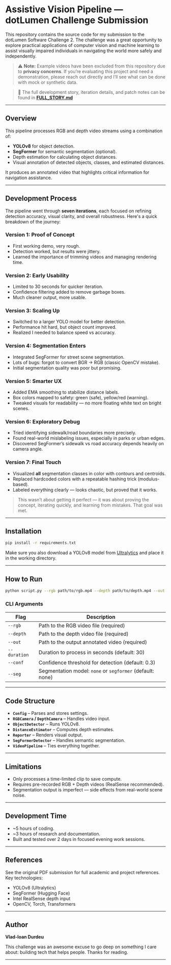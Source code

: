 # Assistive Vision Pipeline — dotLumen Challenge Submission

This repository contains the source code for my submission to the dotLumen Software Challenge 2. The challenge was a great opportunity to explore practical applications of computer vision and machine learning to assist visually impaired individuals in navigating the world more safely and independently.


> ⚠️ **Note:** Example videos have been excluded from this repository due to **privacy concerns**. If you’re evaluating this project and need a demonstration, please reach out directly and I’ll see what can be done with mock or synthetic data.

> 📘 The full development story, iteration details, and patch notes can be found in [**FULL_STORY.md**](FULL_STORY.md)
---

## Overview

This pipeline processes RGB and depth video streams using a combination of:

- **YOLOv8** for object detection.
- **SegFormer** for semantic segmentation (optional).
- Depth estimation for calculating object distances.
- Visual annotation of detected objects, classes, and estimated distances.

It produces an annotated video that highlights critical information for navigation assistance.

---

## Development Process

The pipeline went through **seven iterations**, each focused on refining detection accuracy, visual clarity, and overall robustness. Here's a quick breakdown of the journey:

### Version 1: Proof of Concept
- First working demo, very rough.
- Detection worked, but results were jittery.
- Learned the importance of trimming videos and managing rendering time.

### Version 2: Early Usability
- Limited to 30 seconds for quicker iteration.
- Confidence filtering added to remove garbage boxes.
- Much cleaner output, more usable.

### Version 3: Scaling Up
- Switched to a larger YOLO model for better detection.
- Performance hit hard, but object count improved.
- Realized I needed to balance speed vs accuracy.

### Version 4: Segmentation Enters
- Integrated SegFormer for street scene segmentation.
- Lots of bugs: forgot to convert BGR → RGB (classic OpenCV mistake).
- Initial segmentation quality was poor but promising.

### Version 5: Smarter UX
- Added EMA smoothing to stabilize distance labels.
- Box colors mapped to safety: green (safe), yellow/red (warning).
- Tweaked visuals for readability — no more floating white text on bright scenes.

### Version 6: Exploratory Debug
- Tried identifying sidewalk/road boundaries more precisely.
- Found real-world mislabeling issues, especially in parks or urban edges.
- Discovered SegFormer’s sidewalk vs road accuracy depends heavily on camera angle.

### Version 7: Final Touch
- Visualized **all** segmentation classes in color with contours and centroids.
- Replaced hardcoded colors with a repeatable hashing trick (modulus-based).
- Labeled everything clearly — looks chaotic, but proved that it works.

> This wasn’t about getting it perfect — it was about proving the concept, iterating quickly, and learning from mistakes. That goal was met.

---

## Installation

```bash
pip install -r requirements.txt
```

Make sure you also download a YOLOv8 model from [Ultralytics](https://github.com/ultralytics/ultralytics) and place it in the working directory.

---

## How to Run

```bash
python script.py --rgb path/to/rgb.mp4 --depth path/to/depth.mp4 --out path/to/output.mp4 --duration 30 --conf 0.3 --seg segformer
```

### CLI Arguments

| Flag        | Description                                                  |
|-------------|--------------------------------------------------------------|
| `--rgb`     | Path to the RGB video file (required)                        |
| `--depth`   | Path to the depth video file (required)                      |
| `--out`     | Path to the output annotated video (required)                |
| `--duration`| Duration to process in seconds (default: 30)                 |
| `--conf`    | Confidence threshold for detection (default: 0.3)            |
| `--seg`     | Segmentation model: `none` or `segformer` (default: none)    |

---

## Code Structure

- **`Config`** – Parses and stores settings.
- **`RGBCamera` / `DepthCamera`** – Handles video input.
- **`ObjectDetector`** – Runs YOLOv8.
- **`DistanceEstimator`** – Computes depth estimates.
- **`Reporter`** – Renders visual output.
- **`SegFormerDetector`** – Handles semantic segmentation.
- **`VideoPipeline`** – Ties everything together.

---

## Limitations

- Only processes a time-limited clip to save compute.
- Requires pre-recorded RGB + Depth videos (RealSense recommended).
- Segmentation output is imperfect — side effects from real-world scene noise.

---

## Development Time

- ~5 hours of coding.
- ~3 hours of research and documentation.
- Built and tested over 2 days in focused evening work sessions.

---

## References

See the original PDF submission for full academic and project references. Key technologies:

- YOLOv8 (Ultralytics)
- SegFormer (Hugging Face)
- Intel RealSense depth input
- OpenCV, Torch, Transformers

---

## Author

**Vlad-Ioan Durdeu**

This challenge was an awesome excuse to go deep on something I care about: building tech that helps people. Thanks for reading.

---